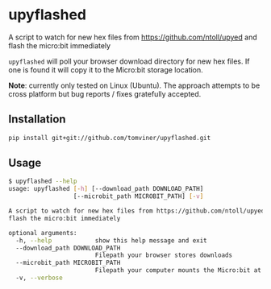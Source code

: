 # upyflashed
A script to watch for new hex files from https://github.com/ntoll/upyed and flash the micro:bit immediately

`upyflashed` will poll your browser download directory for new hex files. If one is found it will copy it to the Micro:bit storage location.

**Note**: currently only tested on Linux (Ubuntu). The approach attempts to be cross platform but bug reports / fixes gratefully accepted.

## Installation

```bash
pip install git+git://github.com/tomviner/upyflashed.git
```

## Usage

```bash
$ upyflashed --help
usage: upyflashed [-h] [--download_path DOWNLOAD_PATH]
                  [--microbit_path MICROBIT_PATH] [-v]

A script to watch for new hex files from https://github.com/ntoll/upyed and
flash the micro:bit immediately

optional arguments:
  -h, --help            show this help message and exit
  --download_path DOWNLOAD_PATH
                        Filepath your browser stores downloads
  --microbit_path MICROBIT_PATH
                        Filepath your computer mounts the Micro:bit at
  -v, --verbose
```
